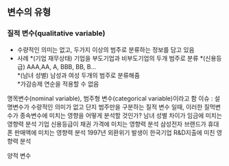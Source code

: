 ## 변수의 유형
### 질적 변수(qualitative variable)
* 수량적인 의미는 없고, 두가지 이상의 범주로 분류하는 정보를 담고 있음
* 사례
  *(기업 재무상태) 기업을 부도기업과 비부도기업의 두개 범주로 분류
  *(신용등급) AAA,AA, A, BBB, BB, B...  
  *(남녀 성별) 남성과 여성 두개의 범주로 분류해줌  
  *가감승제 연순을 적용할 수 없음  

명목변수(nominal variable), 범주형 변수(categorical variable)이라고 함
이슈 : 설명변수가 수량적인 의미가 없고 단지 범주만을 구분하는 질적 변수 일때, 이러한 질먹변수가 종속변수에 미치는 영향을 어떻게 분석할 것인가?
남녀 성별 차이가 임금에 미치는 영향력 분석 
기업 신용등급이 채권 가격에 미치는 영향력 분석
삼성전자 브랜드가 휴대폰 판매액에 미치는 영향력 분석 
1997년 외환위기 발생이 한국기업 R&D지출에 미친 영향력 분석

양적 변수

